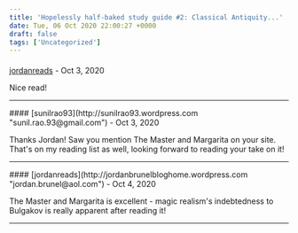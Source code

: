 ```yaml
---
title: 'Hopelessly half-baked study guide #2: Classical Antiquity...'
date: Tue, 06 Oct 2020 22:00:27 +0000
draft: false
tags: ['Uncategorized']
---
```



#### 
[jordanreads](http://jordanbrunelbloghome.wordpress.com "jordan.brunel@aol.com") - <time datetime="2020-10-07 13:49:56">Oct 3, 2020</time>

Nice read!
<hr />
#### 
[sunilrao93](http://sunilrao93.wordpress.com "sunil.rao.93@gmail.com") - <time datetime="2020-10-07 22:22:59">Oct 3, 2020</time>

Thanks Jordan! Saw you mention The Master and Margarita on your site. That's on my reading list as well, looking forward to reading your take on it!
<hr />
#### 
[jordanreads](http://jordanbrunelbloghome.wordpress.com "jordan.brunel@aol.com") - <time datetime="2020-10-08 11:30:48">Oct 4, 2020</time>

The Master and Margarita is excellent - magic realism's indebtedness to Bulgakov is really apparent after reading it!
<hr />
